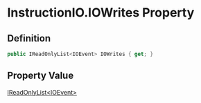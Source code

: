 # InstructionIO.IOWrites Property
## Definition

```c#
public IReadOnlyList<IOEvent> IOWrites { get; }
```

## Property Value

[IReadOnlyList&lt;IOEvent&gt;](https://learn.microsoft.com/en-gb/dotnet/api/System.Collections.Generic.IReadOnlyList-1)
